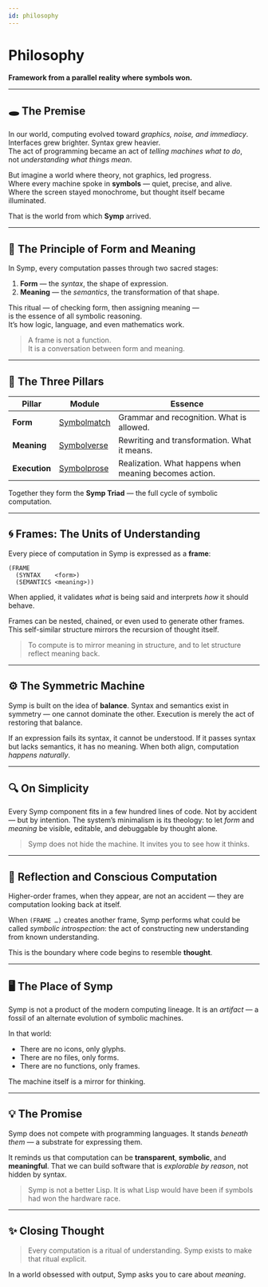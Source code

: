 ```yaml
---
id: philosophy
---
```


# Philosophy

**Framework from a parallel reality where symbols won.**

---

## 🕳️ The Premise

In our world, computing evolved toward *graphics, noise, and immediacy*.  
Interfaces grew brighter. Syntax grew heavier.  
The act of programming became an act of *telling machines what to do*,  
not *understanding what things mean*.

But imagine a world where theory, not graphics, led progress.  
Where every machine spoke in **symbols** — quiet, precise, and alive.  
Where the screen stayed monochrome, but thought itself became illuminated.

That is the world from which **Symp** arrived.

---

## 🧩 The Principle of Form and Meaning

In Symp, every computation passes through two sacred stages:

1. **Form** — the *syntax*, the shape of expression.  
2. **Meaning** — the *semantics*, the transformation of that shape.

This ritual — of checking form, then assigning meaning —  
is the essence of all symbolic reasoning.  
It’s how logic, language, and even mathematics work.

> A frame is not a function.  
> It is a conversation between form and meaning.

---

## 🧬 The Three Pillars

| Pillar | Module | Essence |
|---------|---------|---------|
| **Form** | [Symbolmatch](symbolmatch.md) | Grammar and recognition. What is allowed. |
| **Meaning** | [Symbolverse](symbolverse.md) | Rewriting and transformation. What it means. |
| **Execution** | [Symbolprose](symbolprose.md) | Realization. What happens when meaning becomes action. |

Together they form the **Symp Triad** — the full cycle of symbolic computation.

---

## 🌀 Frames: The Units of Understanding

Every piece of computation in Symp is expressed as a **frame**:

```
(FRAME
  (SYNTAX    <form>)
  (SEMANTICS <meaning>))
````

When applied, it validates *what* is being said and interprets *how* it should behave.

Frames can be nested, chained, or even used to generate other frames.
This self-similar structure mirrors the recursion of thought itself.

> To compute is to mirror meaning in structure,
> and to let structure reflect meaning back.

---

## ⚙️ The Symmetric Machine

Symp is built on the idea of **balance**.
Syntax and semantics exist in symmetry — one cannot dominate the other.
Execution is merely the act of restoring that balance.

If an expression fails its syntax, it cannot be understood.
If it passes syntax but lacks semantics, it has no meaning.
When both align, computation *happens naturally*.

---

## 🔍 On Simplicity

Every Symp component fits in a few hundred lines of code.
Not by accident — but by intention.
The system’s minimalism is its theology:
to let *form* and *meaning* be visible, editable, and debuggable by thought alone.

> Symp does not hide the machine.
> It invites you to see how it thinks.

---

## 🧠 Reflection and Conscious Computation

Higher-order frames, when they appear, are not an accident —
they are computation looking back at itself.

When `(FRAME …)` creates another frame,
Symp performs what could be called *symbolic introspection*:
the act of constructing new understanding from known understanding.

This is the boundary where code begins to resemble **thought**.

---

## 🖥️ The Place of Symp

Symp is not a product of the modern computing lineage.
It is an *artifact* — a fossil of an alternate evolution of symbolic machines.

In that world:

* There are no icons, only glyphs.
* There are no files, only forms.
* There are no functions, only frames.

The machine itself is a mirror for thinking.

---

## 💡 The Promise

Symp does not compete with programming languages.
It stands *beneath them* — a substrate for expressing them.

It reminds us that computation can be **transparent**, **symbolic**, and **meaningful**.
That we can build software that is *explorable by reason*, not hidden by syntax.

> Symp is not a better Lisp.
> It is what Lisp would have been if symbols had won the hardware race.

---

## ✨ Closing Thought

> Every computation is a ritual of understanding.
> Symp exists to make that ritual explicit.

In a world obsessed with output,
Symp asks you to care about *meaning*.

